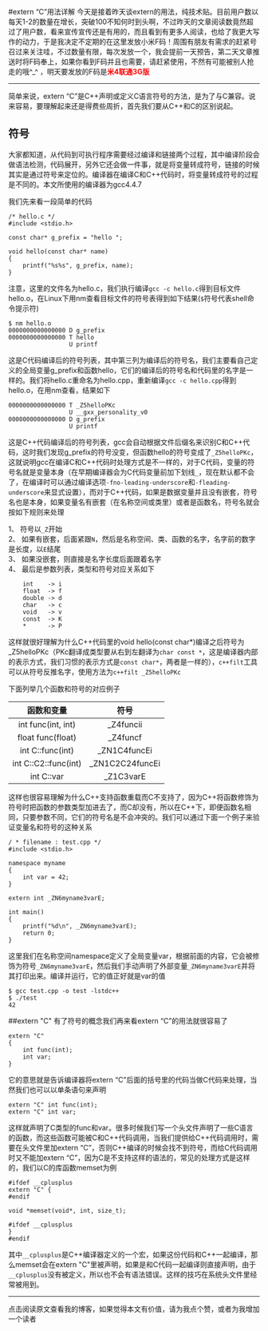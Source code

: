 #extern “C”用法详解
今天是接着昨天谈extern的用法，纯技术贴。目前用户数以每天1-2的数量在增长，突破100不知何时到头啊，不过昨天的文章阅读数竟然超过了用户数，看来宣传宣传还是有用的，而且看到有更多人阅读，也给了我更大写作的动力，于是我决定不定期的在这里发放小米F码！周围有朋友有需求的赶紧号召过来关注哇，不过数量有限，每次发放一个，我会提前一天预告，第二天文章推送时将F码奉上，如果你看到F码并且也需要，请赶紧使用，不然有可能被别人抢走的哦^_^ ，明天要发放的F码是<font color="red">**米4联通3G版**</font>
<hr>

简单来说，extern “C”是C++声明或定义C语言符号的方法，是为了与C兼容。说来容易，要理解起来还是得费些周折，首先我们要从C++和C的区别说起。

符号
---
大家都知道，从代码到可执行程序需要经过编译和链接两个过程，其中编译阶段会做语法检测，代码展开，另外它还会做一件事，就是将变量转成符号，链接的时候其实是通过符号来定位的。编译器在编译C和C++代码时，将变量转成符号的过程是不同的。本文所使用的编译器为gcc4.4.7
	
我们先来看一段简单的代码

	/* hello.c */
	#include <stdio.h>
	
	const char* g_prefix = "hello ";
	
	void hello(const char* name)
	{
		printf("%s%s", g_prefix, name);
	}
	
注意，这里的文件名为hello.c，我们执行编译`gcc -c hello.c`得到目标文件hello.o，在Linux下用nm查看目标文件的符号表得到如下结果(`$`符号代表shell命令提示符)

	$ nm hello.o
	0000000000000000 D g_prefix
	0000000000000000 T hello
	                 U printf
这是C代码编译后的符号列表，其中第三列为编译后的符号名，我们主要看自己定义的全局变量g_prefix和函数hello，它们的编译后的符号名和代码里的名字是一样的。我们将hello.c重命名为hello.cpp，重新编译`gcc -c hello.cpp`得到hello.o，在用nm查看，结果如下

	0000000000000000 T _Z5helloPKc
	                 U __gxx_personality_v0
	0000000000000000 D g_prefix
	                 U printf
这是C++代码编译后的符号列表，gcc会自动根据文件后缀名来识别C和C++代码，这时我们发现g_prefix的符号没变，但函数hello的符号变成了`_Z5helloPKc`，这就说明gcc在编译C和C++代码时处理方式是不一样的，对于C代码，变量的符号名就是变量本身（在早期编译器会为C代码变量前加下划线`_`，现在默认都不会了，在编译时可以通过编译选项`-fno-leading-underscore`和`-fleading-underscore`来显式设置），而对于C++代码，如果是数据变量并且没有嵌套，符号名也是本身，如果变量名有嵌套（在名称空间或类里）或者是函数名，符号名就会按如下规则来处理
 
1、 符号以`_Z`开始  
2、 如果有嵌套，后面紧跟`N`，然后是名称空间、类、函数的名字，名字前的数字是长度，以`E`结尾  
3、 如果没嵌套，则直接是名字长度后面跟着名字  
4、 最后是参数列表，类型和符号对应关系如下  

		int    -> i  
		float  -> f  
		double -> d  
		char   -> c  
		void   -> v  
		const  -> K  
		*      -> P  
		
这样就很好理解为什么C++代码里的void hello(const char\*)编译之后符号为_Z5helloPKc（PKc翻译成类型要从右到左翻译为`char const *`，这是编译器内部的表示方式，我们习惯的表示方式是`const char*`，两者是一样的），`c++filt`工具可以从符号反推名字，使用方法为`c++filt _Z5helloPKc`

下面列举几个函数和符号的对应例子

函数和变量            | 符号
:-------------:| :----------:
int func(int, int)  | _Z4funcii
float func(float) | _Z4funcf
int C::func(int) | _ZN1C4funcEi
int C::C2::func(int) | _ZN1C2C24funcEi
int C::var | _Z1C3varE

这样也很容易理解为什么C++支持函数重载而C不支持了，因为C++将函数修饰为符号时把函数的参数类型加进去了，而C却没有，所以在C++下，即便函数名相同，只要参数不同，它们的符号名是不会冲突的。我们可以通过下面一个例子来验证变量名和符号的这种关系

	/ * filename : test.cpp */
	#include <stdio.h>
	
	namespace myname
	{
		int var = 42;
	}
	
	extern int _ZN6myname3varE;
	
	int main()
	{
		printf("%d\n", _ZN6myname3varE);
		return 0;
	}	
这里我们在名称空间namespace定义了全局变量var，根据前面的内容，它会被修饰为符号`_ZN6myname3varE`，然后我们手动声明了外部变量`_ZN6myname3varE`并将其打印出来。编译并运行，它的值正好就是var的值

	$ gcc test.cpp -o test -lstdc++
	$ ./test
	42

##extern "C"
有了符号的概念我们再来看extern “C”的用法就很容易了

	extern "C"
	{
		int func(int);
		int var;
	}
它的意思就是告诉编译器将extern “C”后面的括号里的代码当做C代码来处理，当然我们也可以以单条语句来声明

	extern "C" int func(int);
	extern "C" int var;
这样就声明了C类型的func和var。很多时候我们写一个头文件声明了一些C语言的函数，而这些函数可能被C和C++代码调用，当我们提供给C++代码调用时，需要在头文件里加extern “C”，否则C++编译的时候会找不到符号，而给C代码调用时又不能加extern “C”，因为C是不支持这样的语法的，常见的处理方式是这样的，我们以C的库函数memset为例

	#ifdef __cplusplus
	extern "C" {
	#endif
	
	void *memset(void*, int, size_t);
	
	#ifdef __cplusplus
	}
	#endif
	
其中`__cplusplus`是C++编译器定义的一个宏，如果这份代码和C++一起编译，那么memset会在extern "C"里被声明，如果是和C代码一起编译则直接声明，由于`__cplusplus`没有被定义，所以也不会有语法错误。这样的技巧在系统头文件里经常被用到。
<hr>
点击阅读原文查看我的博客，如果觉得本文有价值，请为我点个赞，或者为我增加一个读者
